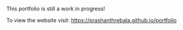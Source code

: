 This portfolio is still a work in progress!

To view the website visit: https://prashanthrebala.github.io/portfolio
